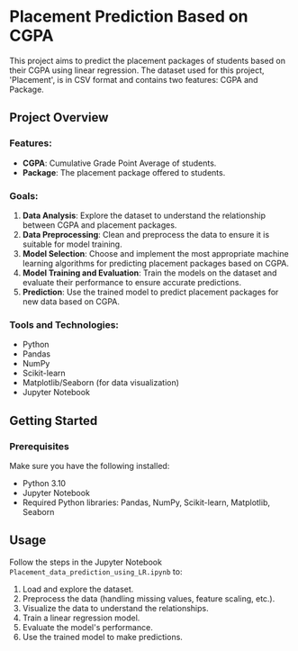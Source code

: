 # Placement Prediction Based on CGPA
This project aims to predict the placement packages of students based on their CGPA using linear regression. The dataset used for this project, 'Placement', is in CSV format and contains two features: CGPA and Package.

## Project Overview

### Features:
- **CGPA**: Cumulative Grade Point Average of students.
- **Package**: The placement package offered to students.

### Goals:
1. **Data Analysis**: Explore the dataset to understand the relationship between CGPA and placement packages.
2. **Data Preprocessing**: Clean and preprocess the data to ensure it is suitable for model training.
3. **Model Selection**: Choose and implement the most appropriate machine learning algorithms for predicting placement packages based on CGPA.
4. **Model Training and Evaluation**: Train the models on the dataset and evaluate their performance to ensure accurate predictions.
5. **Prediction**: Use the trained model to predict placement packages for new data based on CGPA.

### Tools and Technologies:
- Python
- Pandas
- NumPy
- Scikit-learn
- Matplotlib/Seaborn (for data visualization)
- Jupyter Notebook

## Getting Started

### Prerequisites
Make sure you have the following installed:
- Python 3.10
- Jupyter Notebook
- Required Python libraries: Pandas, NumPy, Scikit-learn, Matplotlib, Seaborn

## Usage
Follow the steps in the Jupyter Notebook `Placement_data_prediction_using_LR.ipynb` to:
1. Load and explore the dataset.
2. Preprocess the data (handling missing values, feature scaling, etc.).
3. Visualize the data to understand the relationships.
4. Train a linear regression model.
5. Evaluate the model's performance.
6. Use the trained model to make predictions.
